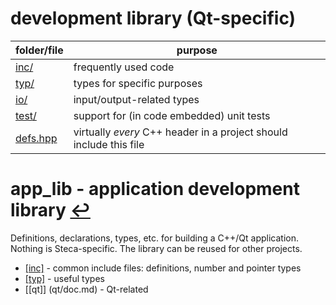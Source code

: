 # development library (Qt-specific)

folder/file           | purpose
---                   | ---
[inc/](inc/)          | frequently used code
[typ/](typ/)          | types for specific purposes
[io/](io/)            | input/output-related types
[test/](test/)        | support for (in code embedded) unit tests
[defs.hpp](defs.hpp)  | virtually *every* C++ header in a project should include this file

# app_lib - application development library [↩](../nav.md)

Definitions, declarations, types, etc. for building a C++/Qt application.
Nothing is Steca-specific. The library can be reused for other projects.

* [[inc]](inc/doc.md) - common include files: definitions, number and pointer types
* [[typ]](typ/doc.md) - useful types
* [[qt]] (qt/doc.md)  - Qt-related
